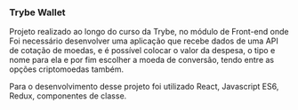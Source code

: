 ### Trybe Wallet
Projeto realizado ao longo do curso da Trybe, no módulo de Front-end onde Foi necessário desenvolver uma aplicação que recebe dados de uma API de cotação de moedas, e é possível colocar o valor da despesa, o tipo e nome para ela e por fim escolher a moeda de conversão, tendo entre as opções criptomoedas também.

Para o desenvolvimento desse projeto foi utilizado React, Javascript ES6, Redux, componentes de classe.
